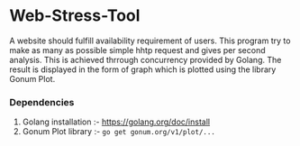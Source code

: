 # Web-Stress-Tool

A website should fulfill availability requirement of users. This program try to make as many as possible simple hhtp request and gives per second analysis. This is achieved thrrough concurrency provided by Golang. The result is displayed in the form of graph which is plotted using the library Gonum Plot. 

### Dependencies 

1. Golang installation :- https://golang.org/doc/install
2. Gonum Plot library  :- ```go get gonum.org/v1/plot/...```


